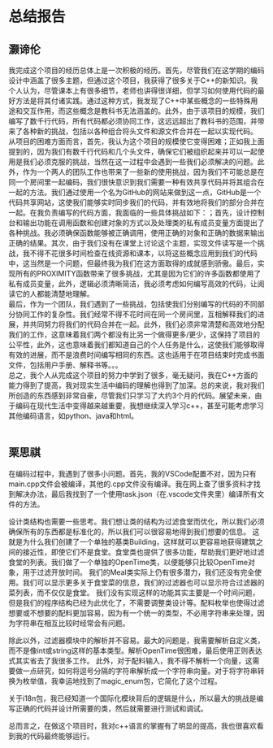 # 总结报告

## 灏谛伦
我完成这个项目的经历总体上是一次积极的经历。首先，尽管我们在这学期的编码设计中涵盖了很多主题，但通过这个项目，我获得了很多关于C++的新知识。我个人认为，尽管课本上有很多细节，老师也讲得很详细，但学习如何使用代码的最好方法是将其付诸实践。通过这种方式，我发现了C++中某些概念的一些特殊用途和交互作用，而这些概念是教科书无法涵盖的。此外，由于该项目的规模，我们编写了数千行代码，所有代码都必须协同工作，这远远超出了教科书的范围，并带来了各种新的挑战，包括以各种组合将头文件和源文件合并在一起以实现代码。
<br />
从项目的困难方面而言，首先，我认为这个项目的规模使它变得困难；正如我上面提到的，因为我们有数千行代码和几个头文件，确保它们被组织起来并可以一起使用是我们必须克服的挑战，当然在这一过程中会遇到一些我们必须解决的问题。此外，作为一个两人的团队工作也带来了一些新的使用挑战，因为我们不可能总是在同一个房间里一起编码，我们很快意识到我们需要一种有效共享代码并将其组合在一起的方法。我们通过使用一个名为GitHub的网站来做到这一点，GitHub是一个代码共享网站，这使我们能够实时同步我们的代码，并有效地将我们的部分合并在一起。在我负责编写的代码方面，我面临的一些具体挑战如下：；首先，设计控制台和输出功能在调用函数和创建对象的方式以及处理类的私有成员变量方面提出了各种挑战。我必须确保函数能够被正确调用，使用正确的对象和正确的数据来输出正确的结果。其次，由于我们没有在课堂上讨论这个主题，实现文件读写是一个挑战，我不得不花很多时间检查在线资源和课本，以将这些概念应用到我们的代码中，这当然是一个问题，但最终我为我们在这方面取得的成就感到骄傲。最后，实现所有的PROXIMITY函数带来了很多挑战，尤其是因为它们的许多函数都使用了私有成员变量，此外，逻辑必须清晰简洁，我必须考虑如何编写高效的代码，让阅读它的人都能清楚地理解。
<br />
最后，作为一个团队，我们遇到了一些挑战，包括使我们分别编写的代码的不同部分协同工作的复杂性。我们经常不得不花时间在同一个房间里，互相解释我们的进展，并共同努力将我们的代码合并在一起。此外，我们必须非常清楚和高效地分配我们的工作，这意味着我们两个都没有比另一个做得更多/更少，这保持了项目的公平性，此外，这也意味着我们都知道自己的个人任务是什么，这使我们能够取得有效的进展，而不是浪费时间编写相同的东西。这也适用于在项目结束时完成书面文件，包括用户手册、解释书等。。。
<br />
总之，我个人从完成这个项目的努力中学到了很多，毫无疑问，我在C++方面的能力得到了提高，我对现实生活中编码的理解也得到了加深。总的来说，我对我们所创造的东西感到非常自豪，尽管我们只学习了大约3个月的代码。展望未来，由于编码在现代生活中变得越来越重要，我想继续深入学习c++，甚至可能考虑学习其他编码语言，如python、java和html。
<br />
<br />

## 栗思祺
在编码过程中，我遇到了很多小问题。首先，我的VSCode配置不对，因为只有main.cpp文件会被编译，其他的.cpp文件没有编译。我在网上查了很多资料才找到解决办法，最后我找到了一个使用task.json（在.vscode文件夹里）编译所有文件的方法。

设计类结构也需要一些思考。我们想让类的结构为过滤食堂而优化，所以我们必须确保所有的东西都是标准化的，所以我们可以很容易地得到我们想要的信息。
这就是为什么我们创建了一个单独的基类Building，这样就可以更容易地获得建筑之间的接近性，即使它们不是食堂。食堂类也提供了很多功能，帮助我们更好地过滤食堂的列表。我们做了一个单独的OpenTime类，以便能够只比较OpenTime对象，用于过滤开放时间。
我们的Meal类实际上仍有很多潜力，我们还没有完全使用。我们可以显示更多关于食堂菜的信息，我们的过滤器也可以显示符合过滤器的菜列表，而不仅仅是食堂。
我们没有实现这样的功能其实主要是一个时间问题，但是我们的程序结构已经为此优化了，不需要调整类设计等。配料枚举也使得过滤想要或不想要的配料更加容易，因为有一个统一的类型，不必用字符串来处理，因为字符串在相互比较时经常会有问题。

除此以外，过滤器模块中的解析并不容易。最大的问题是，我需要解析自定义类，而不是像int或string这样的基本类型。解析OpenTime很困难，最后使用正则表达式其实省去了我很多工作。
此外，对于配料输入，我不得不解析一个向量，这需要做一点研究，如何将逗号分隔的字符串解析成一个字符串向量。对于将字符串转换为枚举值，我幸运地找到了magic_enum包，它简化了这个过程。

关于i18n包，我已经知道一个国际化模块背后的逻辑是什么，所以最大的挑战是编写正确的代码并设计所需要的类，然后就需要进行测试和调试。

总而言之，在做这个项目时，我对c++语言的掌握有了明显的提高，我也很喜欢看到我的代码最终能够运行。